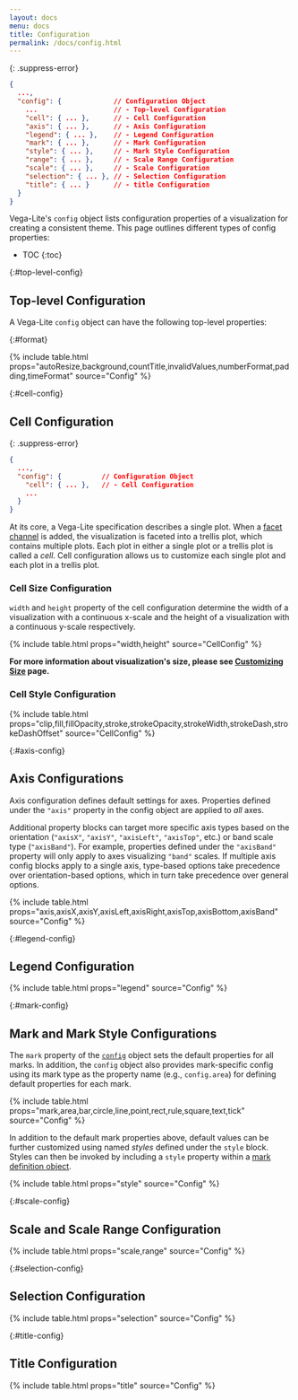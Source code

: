 ```yaml
---
layout: docs
menu: docs
title: Configuration
permalink: /docs/config.html
---
```


{: .suppress-error}
```json
{
  ...,
  "config": {             // Configuration Object
    ...                   // - Top-level Configuration
    "cell": { ... },      // - Cell Configuration
    "axis": { ... },      // - Axis Configuration
    "legend": { ... },    // - Legend Configuration
    "mark": { ... },      // - Mark Configuration
    "style": { ... },     // - Mark Style Configuration
    "range": { ... },     // - Scale Range Configuration
    "scale": { ... },     // - Scale Configuration
    "selection": { ... }, // - Selection Configuration
    "title": { ... }      // - title Configuration
  }
}
```

Vega-Lite's `config` object lists configuration properties of a visualization for creating a consistent theme. This page outlines different types of config properties:

* TOC
{:toc}

{:#top-level-config}
## Top-level Configuration

A Vega-Lite `config` object can have the following top-level properties:

{:#format}

{% include table.html props="autoResize,background,countTitle,invalidValues,numberFormat,padding,timeFormat" source="Config" %}

{:#cell-config}
## Cell Configuration

{: .suppress-error}
```json
{
  ...,
  "config": {          // Configuration Object
    "cell": { ... },   // - Cell Configuration
    ...
  }
}
```

At its core, a Vega-Lite specification describes a single plot. When a [facet channel](encoding.html#facet) is added, the visualization is faceted into a trellis plot, which contains multiple plots.
Each plot in either a single plot or a trellis plot is called a _cell_. Cell configuration allows us to customize each single plot and each plot in a trellis plot.

### Cell Size Configuration

`width` and `height` property of the cell configuration determine the width of a visualization with a continuous x-scale and the height of a visualization with a continuous y-scale respectively.

{% include table.html props="width,height" source="CellConfig" %}

**For more information about visualization's size, please see [Customizing Size](size.html) page.**

### Cell Style Configuration

{% include table.html props="clip,fill,fillOpacity,stroke,strokeOpacity,strokeWidth,strokeDash,strokeDashOffset" source="CellConfig" %}


{:#axis-config}
## Axis Configurations

Axis configuration defines default settings for axes. Properties defined under the `"axis"` property in the config object are applied to _all_ axes.

Additional property blocks can target more specific axis types based on the orientation (`"axisX"`, `"axisY"`, `"axisLeft"`, `"axisTop"`, etc.) or band scale type (`"axisBand"`). For example, properties defined under the `"axisBand"` property will only apply to axes visualizing `"band"` scales. If multiple axis config blocks apply to a single axis, type-based options take precedence over orientation-based options, which in turn take precedence over general options.

{% include table.html props="axis,axisX,axisY,axisLeft,axisRight,axisTop,axisBottom,axisBand" source="Config" %}


{:#legend-config}
## Legend Configuration

{% include table.html props="legend" source="Config" %}

{:#mark-config}
## Mark and Mark Style Configurations

The `mark` property of the [`config`](config.html) object sets the default properties for all marks. In addition, the `config` object also provides mark-specific config using its mark type as the property name (e.g., `config.area`) for defining default properties for each mark.

{% include table.html props="mark,area,bar,circle,line,point,rect,rule,square,text,tick" source="Config" %}

In addition to the default mark properties above, default values can be further customized using named _styles_ defined under the `style` block. Styles can then be invoked by including a `style` property within a [mark definition object](#mark-def).

{% include table.html props="style" source="Config" %}

{:#scale-config}
## Scale and Scale Range Configuration

{% include table.html props="scale,range" source="Config" %}


{:#selection-config}
## Selection Configuration

{% include table.html props="selection" source="Config" %}

{:#title-config}
## Title Configuration

{% include table.html props="title" source="Config" %}
